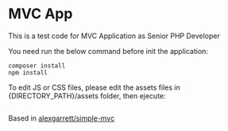 MVC App
==========

This is a test code for MVC Application as Senior PHP Developer

You need run the below command before init the application:

```cd {DIRECTORY_PATH}
composer install
npm install
```

To edit JS or CSS files, please edit the assets files in {DIRECTORY_PATH}/assets folder, then ejecute:
```npm run build
```


Based in [alexgarrett/simple-mvc](https://github.com/alexgarrett/simple-mvc)

